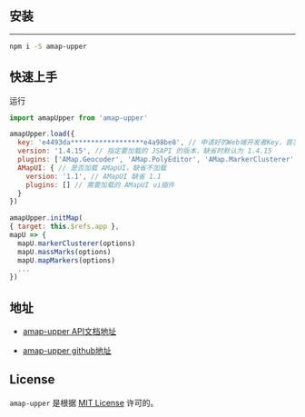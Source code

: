 ## 安装
----------------------

```sh
npm i -S amap-upper
```

## 快速上手

运行
```javascript
import amapUpper from 'amap-upper'

amapUpper.load({
  key: 'e4493da******************e4a98be8', // 申请好的Web端开发者Key，首次调用 load 时必填
  version: '1.4.15', // 指定要加载的 JSAPI 的版本，缺省时默认为 1.4.15
  plugins: ['AMap.Geocoder', 'AMap.PolyEditor', 'AMap.MarkerClusterer', 'AMap.MouseTool', 'AMap.Autocomplete', 'AMap.PlaceSearch'],
  AMapUI: { // 是否加载 AMapUI，缺省不加载
    version: '1.1', // AMapUI 缺省 1.1
    plugins: [] // 需要加载的 AMapUI ui插件
  }
})

amapUpper.initMap(
{ target: this.$refs.app },
mapU => {
  mapU.markerClusterer(options)
  mapU.massMarks(options)
  mapU.mapMarkers(options)
  ...
})
```

## 地址

- [amap-upper API文档地址](https://amap-upper.github.io/)

- [amap-upper github地址](https://github.com/amap-upper/amap-upper)



<!-- ## 贡献者

这个项目的存在要感谢所有贡献者。

请给我们一个💖星支持我们。 谢谢。

感谢所有支持者！ 🙏

<a href="https://github.com/actualchao" target="_blank"><img style="width:64px;height:64px;border-radius: 50% !important;" src="https://avatars3.githubusercontent.com/u/49225266?s=460&u=729889a1ac578df6f14dc5d34edee1dc53dcf656&v=4"></a>

<a href="https://github.com/lmh0506" target="_blank"><img style="width:64px;height:64px;border-radius: 50%!important;" src="https://avatars1.githubusercontent.com/u/24320015?s=460&v=4"></a> -->

## License

`amap-upper` 是根据 [MIT License](./LICENSE) 许可的。